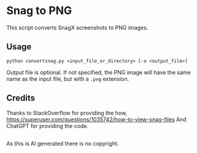 # Snag to PNG

This script converts SnagX screenshots to PNG images.

## Usage

```
python convertsnag.py <input_file_or_directory> [-o <output_file>]
```

Output file is optional. If not specified, the PNG image will have the same name as the input file, but with a `.png` extension.

## Credits
Thanks to StackOverflow for providing the how, https://superuser.com/questions/1035742/how-to-view-snag-files
And ChatGPT for providing the code.

##
As this is AI generated there is no copyright.